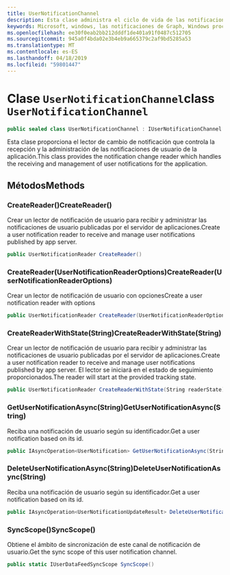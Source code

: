 ```yaml
---
title: UserNotificationChannel
description: Esta clase administra el ciclo de vida de las notificaciones de usuario.
keywords: Microsoft, windows, las notificaciones de Graph, Windows procedimientos
ms.openlocfilehash: ee30f0eab2bb212dddf1de401a91f0487c512705
ms.sourcegitcommit: 945a0f4bda02e3b4eb9a665379c2af9bd5285a53
ms.translationtype: MT
ms.contentlocale: es-ES
ms.lasthandoff: 04/18/2019
ms.locfileid: "59801447"
---
```

# <a name="class-usernotificationchannel"></a><span data-ttu-id="ad9da-104">Clase `UserNotificationChannel`</span><span class="sxs-lookup"><span data-stu-id="ad9da-104">class `UserNotificationChannel`</span></span>

```C#
public sealed class UserNotificationChannel : IUserNotificationChannel
```

<span data-ttu-id="ad9da-105">Esta clase proporciona el lector de cambio de notificación que controla la recepción y la administración de las notificaciones de usuario de la aplicación.</span><span class="sxs-lookup"><span data-stu-id="ad9da-105">This class provides the notification change reader which handles the receiving and management of user notifications for the application.</span></span> 

## <a name="methods"></a><span data-ttu-id="ad9da-106">Métodos</span><span class="sxs-lookup"><span data-stu-id="ad9da-106">Methods</span></span>

### <a name="createreader"></a><span data-ttu-id="ad9da-107">CreateReader()</span><span class="sxs-lookup"><span data-stu-id="ad9da-107">CreateReader()</span></span> 
<span data-ttu-id="ad9da-108">Crear un lector de notificación de usuario para recibir y administrar las notificaciones de usuario publicadas por el servidor de aplicaciones.</span><span class="sxs-lookup"><span data-stu-id="ad9da-108">Create a user notification reader to receive and manage user notifications published by app server.</span></span>
```C#
public UserNotificationReader CreateReader()
```

### <a name="createreaderusernotificationreaderoptions"></a><span data-ttu-id="ad9da-109">CreateReader(UserNotificationReaderOptions)</span><span class="sxs-lookup"><span data-stu-id="ad9da-109">CreateReader(UserNotificationReaderOptions)</span></span> 
<span data-ttu-id="ad9da-110">Crear un lector de notificación de usuario con opciones</span><span class="sxs-lookup"><span data-stu-id="ad9da-110">Create a user notification reader with options</span></span> 
```C#
public UserNotificationReader CreateReader(UserNotificationReaderOptions options)
```

### <a name="createreaderwithstatestring"></a><span data-ttu-id="ad9da-111">CreateReaderWithState(String)</span><span class="sxs-lookup"><span data-stu-id="ad9da-111">CreateReaderWithState(String)</span></span> 
<span data-ttu-id="ad9da-112">Crear un lector de notificación de usuario para recibir y administrar las notificaciones de usuario publicadas por el servidor de aplicaciones.</span><span class="sxs-lookup"><span data-stu-id="ad9da-112">Create a user notification reader to receive and manage user notifications published by app server.</span></span> <span data-ttu-id="ad9da-113">El lector se iniciará en el estado de seguimiento proporcionados.</span><span class="sxs-lookup"><span data-stu-id="ad9da-113">The reader will start at the provided tracking state.</span></span> 
```C#
public UserNotificationReader CreateReaderWithState(String readerState)
```

### <a name="getusernotificationasyncstring"></a><span data-ttu-id="ad9da-114">GetUserNotificationAsync(String)</span><span class="sxs-lookup"><span data-stu-id="ad9da-114">GetUserNotificationAsync(String)</span></span>
<span data-ttu-id="ad9da-115">Reciba una notificación de usuario según su identificador.</span><span class="sxs-lookup"><span data-stu-id="ad9da-115">Get a user notification based on its id.</span></span> 
```C#
public IAsyncOperation<UserNotification> GetUserNotificationAsync(String notificationId)
```

### <a name="deleteusernotificationasyncstring"></a><span data-ttu-id="ad9da-116">DeleteUserNotificationAsync(String)</span><span class="sxs-lookup"><span data-stu-id="ad9da-116">DeleteUserNotificationAsync(String)</span></span>
<span data-ttu-id="ad9da-117">Reciba una notificación de usuario según su identificador.</span><span class="sxs-lookup"><span data-stu-id="ad9da-117">Get a user notification based on its id.</span></span> 
```C#
public IAsyncOperation<UserNotificationUpdateResult> DeleteUserNotificationAsync(String notificationId)
```

### <a name="syncscope"></a><span data-ttu-id="ad9da-118">SyncScope()</span><span class="sxs-lookup"><span data-stu-id="ad9da-118">SyncScope()</span></span>
<span data-ttu-id="ad9da-119">Obtiene el ámbito de sincronización de este canal de notificación de usuario.</span><span class="sxs-lookup"><span data-stu-id="ad9da-119">Get the sync scope of this user notification channel.</span></span>
```C#
public static IUserDataFeedSyncScope SyncScope()
```